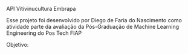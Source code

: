 API Vitivinucultura Embrapa 

Esse projeto foi desenvolvido por Diego de Faria do Nascimento como atividade parte da avaliação da Pós-Graduação de Machine Learning Engineering do Pos Tech FIAP

Objetivo: 

